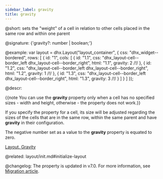 ```yaml
---
sidebar_label: gravity
title: gravity
---          
```


@short: sets the "weight" of a cell in relation to other cells placed in the same row and within one parent

@signature: {'gravity?: number | boolean;'}

@example: 
var layout = dhx.Layout("layout_container", {
	css: "dhx_widget--bordered",
	rows: [
		{
			id: "1",
			cols: [
				{
					id: "1.1",
					css: "dhx_layout-cell--border_left dhx_layout-cell--border_right",
					html: "1.1",
                    gravity: 2 /*!*/
				},
				{
					id: "1.2",
					css: "dhx_layout-cell--border_left dhx_layout-cell--border_right",
					html: "1.2",
                    gravity: 1 /*!*/
				},
				{
					id: "1.3",
					css: "dhx_layout-cell--border_left dhx_layout-cell--border_right",
					html: "1.3",
                    gravity: 3 /*!*/
				}
			]
		}
    ]
});



@descr:

{{note You can use the **gravity** property only when a cell has no specified sizes - width and height, otherwise - the property does not work.}} 

If you specify the property for a cell, its size will be adjusted regarding the sizes of the cells that are in the same row, within the same parent and have **gravity** in their configuration.  

The negative number set as a value to the **gravity** property is equated to zero.  

[Layout. Gravity](https://snippet.dhtmlx.com/1u521djj)

@related: layout/init.md#initialize-layout

@changelog:
The property is updated in v7.0. For more information, see [Migration article](migration/index.md#65270).
